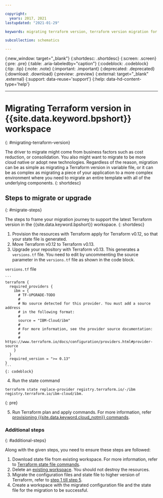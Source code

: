 ```yaml
---

copyright:
  years: 2017, 2021
lastupdated: "2021-01-29"

keywords: migrating terraform version, terraform version migration for schematics 

subcollection: schematics

---
```


{:new_window: target="_blank"}
{:shortdesc: .shortdesc}
{:screen: .screen}
{:pre: .pre}
{:table: .aria-labeledby="caption"}
{:codeblock: .codeblock}
{:tip: .tip}
{:note: .note}
{:important: .important}
{:deprecated: .deprecated}
{:download: .download}
{:preview: .preview}
{:external: target="_blank" .external}
{:support: data-reuse='support'}
{:help: data-hd-content-type='help'}

---

# Migrating Terraform version in {{site.data.keyword.bpshort}} workspace
{: #migrating-terraform-version}

The driver to migrate might come from business factors such as cost reduction, or consolidation. You also might want to migrate to be more cloud native or adopt new technologies. Regardless of the reason, migration can be as simple as migrating a Terraform version in variable file, or it can be as complex as migrating a piece of your application to a more complex environment where you need to migrate an entire template with all of the underlying components.
{: shortdesc}

## Steps to migrate or upgrade
{: #migrate-steps}

The steps to frame your migration journey to support the latest Terraform version in the {{site.data.keyword.bpshort}} workspace.
{: shortdesc}

1. Provision the resources with Terraform apply for Terraform v0.12, so that your state file is generated.
2. Move Terraform v0.12 to Terraform v0.13.
3. Upgrade your repository with Terraform v0.13. This generates a `versions.tf` file. You need to edit by uncommenting the source parameter in the `versions.tf` file as shown in the code block.

  `versions.tf` file

    ```
    terraform {
      required_providers {
        ibm = {
          # TF-UPGRADE-TODO
          #
          # No source detected for this provider. You must add a source address
          # in the following format:
          #
          source = "IBM-Cloud/ibm"
          #
          # For more information, see the provider source documentation:
          #
          # https://www.terraform.io/docs/configuration/providers.html#provider-source
        }
      }
      required_version = ">= 0.13"
    } 
    ```
    {: codeblock}
4. Run the state command 
  
  ```
  terraform state replace-provider registry.terraform.io/-/ibm registry.terraform.io/ibm-cloud/ibm.

  ```
  {: pre}

5. Run Terraform plan and apply commands. For more information, refer [provisioning {{site.data.keyword.cloud_notm}} commands](/docs/ibm-cloud-provider-for-terraform?topic=ibm-cloud-provider-for-terraform-manage_resources#provision_resources).

### Additional steps
{: #additional-steps}

Along with the given steps, you need to ensure these steps are followed:

1. Download state file from existing workspace. For more information, refer to [Terraform state file commands](/docs/schematics?topic=schematics-schematics-cli-reference#statefile-cmds).
2. Delete an [existing workspace](/docs/schematics?topic=schematics-schematics-cli-reference#schematics-workspace-delete). You should not destroy the resources.
3. Migrate the configuration files and state file to higher version of Terraform, refer to [step 1 till step 5](#migrate-steps).
4. Create a workspace with the migrated configuration file and the state file for the migration to be successful.

